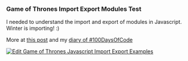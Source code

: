 ### Game of Thrones Import Export Modules Test

I needed to understand the import and export of modules in Javascript. Winter is importing! :)

More at [this post](https://100.danielprimo.io/20-juego-de-tronos-al-rescate-de-los-imports-y-exports-de-java-script) and my [diary of #100DaysOfCode](https://100.danielprimo.io)

[![Edit Game of Thrones Javascript Import Export Examples](https://codesandbox.io/static/img/play-codesandbox.svg)](https://codesandbox.io/s/oqnyw63255?fontsize=14)
